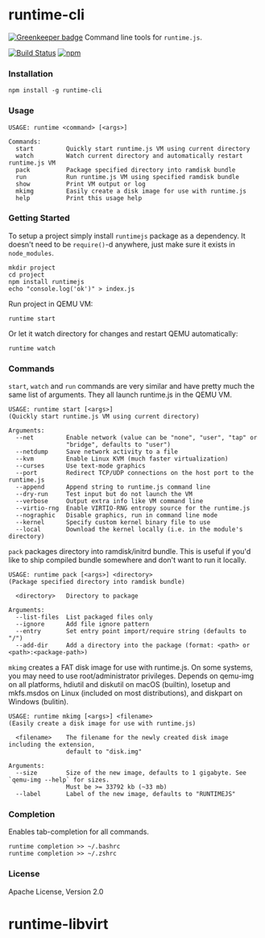 # runtime-cli

[![Greenkeeper badge](https://badges.greenkeeper.io/aafrey/runtime-libvirt.svg)](https://greenkeeper.io/)
Command line tools for `runtime.js`.

[![Build Status](https://travis-ci.org/runtimejs/runtime-cli.svg?branch=master)](https://travis-ci.org/runtimejs/runtime-cli)
[![npm](https://img.shields.io/npm/v/runtime-cli.svg)](https://www.npmjs.com/package/runtime-cli)

### Installation

```
npm install -g runtime-cli
```

### Usage

```
USAGE: runtime <command> [<args>]

Commands:
  start         Quickly start runtime.js VM using current directory
  watch         Watch current directory and automatically restart runtime.js VM
  pack          Package specified directory into ramdisk bundle
  run           Run runtime.js VM using specified ramdisk bundle
  show          Print VM output or log
  mkimg         Easily create a disk image for use with runtime.js
  help          Print this usage help
```

### Getting Started

To setup a project simply install `runtimejs` package as a dependency. It doesn't need to be `require()`-d anywhere, just make sure it exists in `node_modules`.

```
mkdir project
cd project
npm install runtimejs
echo "console.log('ok')" > index.js
```

Run project in QEMU VM:

```
runtime start
```

Or let it watch directory for changes and restart QEMU automatically:

```
runtime watch
```

### Commands

`start`, `watch` and `run` commands are very similar and have pretty much the same list of arguments. They all launch runtime.js in the QEMU VM.

```
USAGE: runtime start [<args>]
(Quickly start runtime.js VM using current directory)

Arguments:
  --net         Enable network (value can be "none", "user", "tap" or
                "bridge", defaults to "user")
  --netdump     Save network activity to a file
  --kvm         Enable Linux KVM (much faster virtualization)
  --curses      Use text-mode graphics
  --port        Redirect TCP/UDP connections on the host port to the runtime.js
  --append      Append string to runtime.js command line
  --dry-run     Test input but do not launch the VM
  --verbose     Output extra info like VM command line
  --virtio-rng  Enable VIRTIO-RNG entropy source for the runtime.js
  --nographic   Disable graphics, run in command line mode
  --kernel      Specify custom kernel binary file to use
  --local       Download the kernel locally (i.e. in the module's directory)
```

`pack` packages directory into ramdisk/initrd bundle. This is useful if you'd like to ship compiled bundle somewhere and don't want to run it locally.

```
USAGE: runtime pack [<args>] <directory>
(Package specified directory into ramdisk bundle)

  <directory>   Directory to package

Arguments:
  --list-files  List packaged files only
  --ignore      Add file ignore pattern
  --entry       Set entry point import/require string (defaults to "/")
  --add-dir     Add a directory into the package (format: <path> or <path>:<package-path>)
```

`mkimg` creates a FAT disk image for use with runtime.js. On some systems, you may need to use root/administrator privileges. Depends on qemu-img on all platforms, hdiutil and diskutil on macOS (builtin), losetup and mkfs.msdos on Linux (included on most distributions), and diskpart on Windows (bulitin).

```
USAGE: runtime mkimg [<args>] <filename>
(Easily create a disk image for use with runtime.js)

  <filename>    The filename for the newly created disk image including the extension,
                default to "disk.img"

Arguments:
  --size        Size of the new image, defaults to 1 gigabyte. See `qemu-img --help` for sizes.
                Must be >= 33792 kb (~33 mb)
  --label       Label of the new image, defaults to "RUNTIMEJS"
```

### Completion

Enables tab-completion for all commands.

```
runtime completion >> ~/.bashrc
runtime completion >> ~/.zshrc
```

### License

Apache License, Version 2.0
# runtime-libvirt
